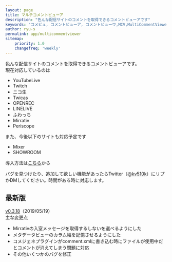 ```yaml
---
layout: page
title: マルチコメントビューア
description: "色んな配信サイトのコメントを取得できるコメントビューアです"
keywords: "コメビュ, コメントビューア, コメントビューワ,MCV,MultiCommentViewer"
author: ryu-s
permalink: app/multicommentviewer
sitemap:
    priority: 1.0
    changefreq: 'weekly'	
---
```


色んな配信サイトのコメントを取得できるコメントビューアです。  
現在対応しているのは
- YouTubeLive
- Twitch
- ニコ生
- Twicas
- OPENREC
- LINELIVE
- ふわっち
- Mirrativ
- Periscope

また、今後以下のサイトも対応予定です
- Mixer
- SHOWROOM

導入方法は[こちら](https://github.com/CommentViewerCollection/MultiCommentViewer/wiki/%E5%B0%8E%E5%85%A5%E6%89%8B%E9%A0%86)から  
  
バグを見つけたり、追加して欲しい機能があったらTwitter（[@kv510k](https://twitter.com/kv510k)）にリプかDMしてください。時間がある時に対応します。  

## 最新版
[v0.3.18](http://int-main.net/app/MultiCommentViewer_v0.3.18.zip)（2019/05/19）  
主な変更点
- Mirrativの入室メッセージを取得するしないを選べるようにした
- メタデータビューのカラム幅を記憶させるようにした
- コメジェネプラグインがcomment.xmlに書き込む時にファイルが使用中だとコメントが消えてしまう問題に対応
- その他いくつかのバグを修正

<!--## アルファ版-->
